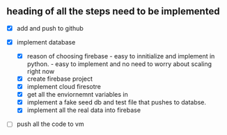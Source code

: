 ## heading of all the steps need to be implemented

- [x] add and push to github
- [x] implement database

  - [x] reason of choosing firebase - easy to innitialize and implement in python. - easy to implement and no need to worry about scaling right now
  - [x] create firebase project
  - [x] implement cloud firesotre
  - [x] get all the enviornemnt variables in
  - [x] implement a fake seed db and test file that pushes to databse.
  - [x] implement all the real data into firebase

- [ ] push all the code to vm
